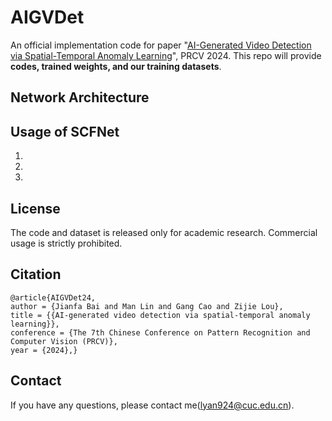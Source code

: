 # AIGVDet
An official implementation code for paper "[AI-Generated Video Detection via Spatial-Temporal Anomaly Learning](https://arxiv.org/abs/2403.16638)", PRCV 2024. This repo will provide <B>codes, trained weights, and our training datasets</B>. 

## Network Architecture

 
## Usage of SCFNet
1.  
2.  
3.  

## License 
The code and dataset is released only for academic research. Commercial usage is strictly prohibited.

## Citation
 ```
@article{AIGVDet24,
author = {Jianfa Bai and Man Lin and Gang Cao and Zijie Lou},
title = {{AI-generated video detection via spatial-temporal anomaly learning}},
conference = {The 7th Chinese Conference on Pattern Recognition and Computer Vision (PRCV)},
year = {2024},}
```

## Contact
If you have any questions, please contact me(lyan924@cuc.edu.cn).


